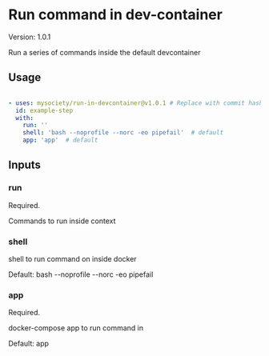 # Run command in dev-container

Version: 1.0.1

Run a series of commands inside the default devcontainer

## Usage

```yaml

- uses: mysociety/run-in-devcontainer@v1.0.1 # Replace with commit hash for safety
  id: example-step 
  with:
    run: '' 
    shell: 'bash --noprofile --norc -eo pipefail'  # default
    app: 'app'  # default

```

## Inputs

### run

Required.

Commands to run inside context

### shell

shell to run command on inside docker

Default: bash --noprofile --norc -eo pipefail

### app

Required.

docker-compose app to run command in

Default: app

